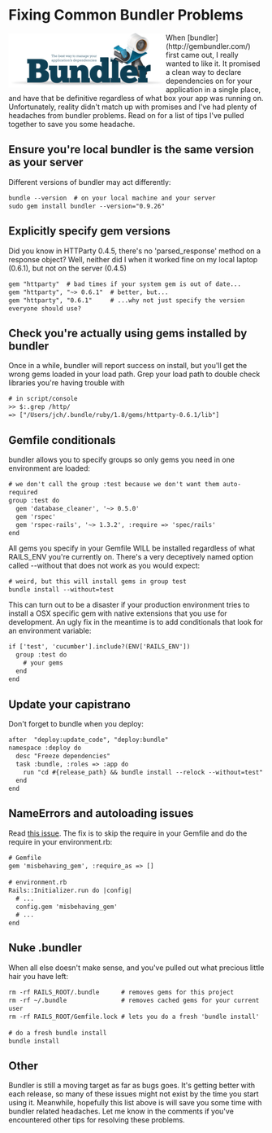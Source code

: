 # Fixing Common Bundler Problems

<img src="/images/gembundler.png" style="float:left" />
When [bundler](http://gembundler.com/) first came out, I really wanted
to like it. It promised a clean way to declare dependencies on for
your application in a single place, and have that be definitive
regardless of what box your app was running on.  Unfortunately,
reality didn't match up with promises and I've had plenty of headaches
from bundler problems.  Read on for a list of tips I've pulled
together to save you some headache.

## Ensure you're local bundler is the same version as your server

Different versions of bundler may act differently:

    bundle --version  # on your local machine and your server
    sudo gem install bundler --version="0.9.26"

## Explicitly specify gem versions

Did you know in HTTParty 0.4.5, there's no 'parsed_response' method on
a response object?  Well, neither did I when it worked fine on my
local laptop (0.6.1), but not on the server (0.4.5)

    gem "httparty"  # bad times if your system gem is out of date...
    gem "httparty", "~> 0.6.1"  # better, but...
    gem "httparty", "0.6.1"     # ...why not just specify the version everyone should use?

## Check you're actually using gems installed by bundler

Once in a while, bundler will report success on install, but you'll
get the wrong gems loaded in your load path.  Grep your load path to
double check libraries you're having trouble with

    # in script/console
    >> $:.grep /http/
    => ["/Users/jch/.bundle/ruby/1.8/gems/httparty-0.6.1/lib"]

## Gemfile conditionals

bundler allows you to specify groups so only gems you need in one
environment are loaded:

    # we don't call the group :test because we don't want them auto-required
    group :test do
      gem 'database_cleaner', '~> 0.5.0'
      gem 'rspec'
      gem 'rspec-rails', '~> 1.3.2', :require => 'spec/rails'
    end

All gems you specify in your Gemfile WILL be installed regardless of
what RAILS_ENV you're currently on.  There's a very deceptively named
option called --without that does not work as you would expect:

    # weird, but this will install gems in group test
    bundle install --without=test

This can turn out to be a disaster if your production environment
tries to install a OSX specific gem with native extensions that you
use for development.  An ugly fix in the meantime is to add
conditionals that look for an environment variable:

    if ['test', 'cucumber'].include?(ENV['RAILS_ENV'])
      group :test do
        # your gems
      end
    end

## Update your capistrano

Don't forget to bundle when you deploy:

    after  "deploy:update_code", "deploy:bundle"
    namespace :deploy do
      desc "Freeze dependencies"
      task :bundle, :roles => :app do
        run "cd #{release_path} && bundle install --relock --without=test"
      end
    end

## NameErrors and autoloading issues

Read [this
issue](http://github.com/josevalim/inherited_resources/issues/issue/34).
The fix is to skip the require in your Gemfile and do the require in
your environment.rb:

    # Gemfile
    gem 'misbehaving_gem', :require_as => []

    # environment.rb
    Rails::Initializer.run do |config|
      # ...
      config.gem 'misbehaving_gem'
      # ...
    end

## Nuke .bundler

When all else doesn't make sense, and you've pulled out what precious
little hair you have left:

    rm -rf RAILS_ROOT/.bundle      # removes gems for this project
    rm -rf ~/.bundle               # removes cached gems for your current user
    rm -rf RAILS_ROOT/Gemfile.lock # lets you do a fresh 'bundle install'

    # do a fresh bundle install
    bundle install

## Other

Bundler is still a moving target as far as bugs goes.  It's getting
better with each release, so many of these issues might not exist by
the time you start using it.  Meanwhile, hopefully this list above is
will save you some time with bundler related headaches.  Let me know
in the comments if you've encountered other tips for resolving these
problems.
